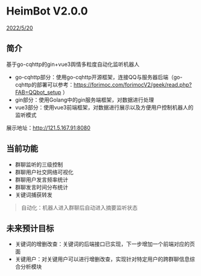 # HeimBot V2.0.0

<u>2022/5/20</u>



## 简介

基于go-cqhttp的gin+vue3舆情多粒度自动化监听机器人

- go-cqhttp部分：使用go-cqhttp开源框架，连接QQ与服务器后端（go-cqhttp的部署可以参考：https://forimoc.com/forimocV2/geek/read.php?FAB=QQbot_setup ）
- gin部分：使用Golang中的gin服务端框架，对数据进行处理
- vue3部分：使用vue3前端框架，对数据进行展示以及方便用户控制机器人的监听模式

展示地址：http://121.5.167.91:8080



## 当前功能

- 群聊监听的三级控制
- 群聊用户社交网络可视化
- 群聊用户发言频率统计
- 群聊发言时间分布统计
- 关键词捕获转发

> 自动化：机器人进入群聊后自动进入摘要监听状态



## 未来预计目标

- 关键词的增删改查：关键词的后端接口已实现，下一步增加一个前端对应的页面
- 关键用户：对关键用户可以进行增删改查，实现针对特定用户的跨群聊信息综合分析模块
